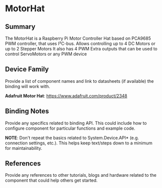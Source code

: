 ﻿# MotorHat

## Summary
The MotorHat is a Raspberry Pi Motor Controller Hat based on PCA9685 PWM controller, that uses I²C-bus.
Allows controlling up to 4 DC Motors or up to 2 Stepper Motors
It also has 4 PWM Extra outputs that can be used to control ServoMotors or any PWM device

## Device Family
Provide a list of component names and link to datasheets (if available) the binding will work with.

**Adafruit Motor Hat**: https://www.adafruit.com/product/2348

## Binding Notes

Provide any specifics related to binding API.  This could include how to configure component for particular functions and example code.

**NOTE**:  Don't repeat the basics related to System.Device.API* (e.g. connection settings, etc.).  This helps keep text/steps down to a minimum for maintainability.

## References 
Provide any references to other tutorials, blogs and hardware related to the component that could help others get started.
